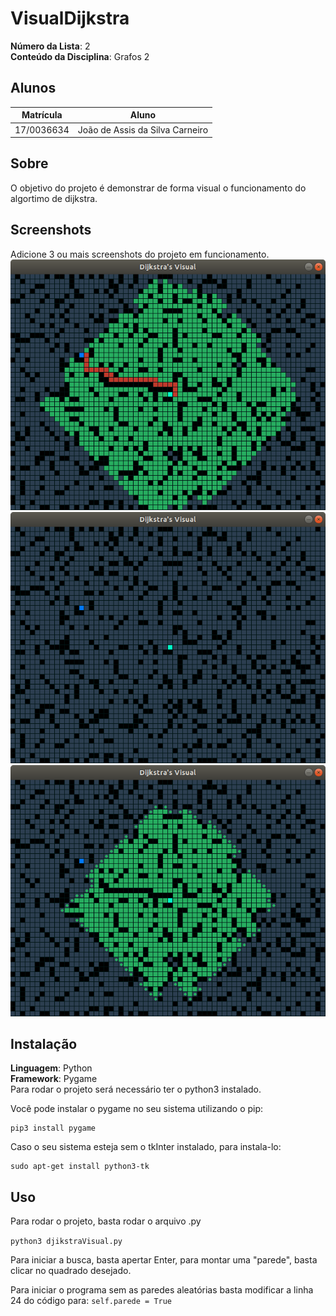 
# VisualDijkstra

**Número da Lista**: 2<br>
**Conteúdo da Disciplina**: Grafos 2<br>

## Alunos
|Matrícula | Aluno |
| -- | -- |
| 17/0036634  |  João de Assis da Silva Carneiro |

## Sobre 
O objetivo do projeto é demonstrar de forma visual o funcionamento do algortimo de dijkstra.

## Screenshots
Adicione 3 ou mais screenshots do projeto em funcionamento.
![](imagem&video/screenshot1.png)
![](imagem&video/screenshot2.png)
![](imagem&video/screenshot3.png)
## Instalação 
**Linguagem**: Python<br>
**Framework**: Pygame<br>
Para rodar o projeto será necessário ter o python3 instalado.

Você pode instalar o pygame no seu sistema utilizando o pip:

```
pip3 install pygame
```

Caso o seu sistema esteja sem o tkInter instalado, para instala-lo:

```
sudo apt-get install python3-tk
```

## Uso 
Para rodar o projeto, basta rodar o arquivo .py 

`python3 djikstraVisual.py `
 
Para iniciar a busca, basta apertar Enter, para montar uma "parede", basta clicar no quadrado desejado.

Para iniciar o programa sem as paredes aleatórias basta modificar a linha 24 do código para:
`self.parede = True`





